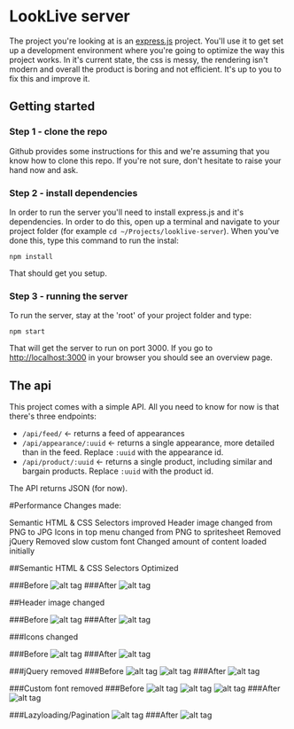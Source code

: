 # LookLive server

The project you're looking at is an [express.js](http://expressjs.com) project. You'll use it to get set up a development environment where you're
going to optimize the way this project works. In it's current state, the css is messy, the rendering isn't modern and
overall the product is boring and not efficient. It's up to you to fix this and improve it.

## Getting started

### Step 1 - clone the repo
Github provides some instructions for this and we're assuming that you know how to clone this repo. If you're not sure,
don't hesitate to raise your hand now and ask.

### Step 2 - install dependencies
In order to run the server you'll need to install express.js and it's dependencies. In order to do this, open up a 
terminal and navigate to your project folder (for example `cd ~/Projects/looklive-server`). When you've done this, type
this command to run the instal:

```
npm install
```

That should get you setup.

### Step 3 - running the server
To run the server, stay at the 'root' of your project folder and type:

```
npm start
```

That will get the server to run on port 3000. If you go to [http://localhost:3000](http://localhost:3000) in your browser
you should see an overview page.

## The api

This project comes with a simple API. All you need to know for now is that there's three endpoints:

* `/api/feed/` <- returns a feed of appearances
* `/api/appearance/:uuid` <- returns a single appearance, more detailed than in the feed. Replace `:uuid` with the 
appearance id.
* `/api/product/:uuid` <- returns a single product, including similar and bargain products. Replace `:uuid` with the 
product id.

The API returns JSON (for now).

#Performance
Changes made:

Semantic HTML & CSS Selectors improved
Header image changed from PNG to JPG
Icons in top menu changed from PNG to spritesheet
Removed jQuery
Removed slow custom font
Changed amount of content loaded initially



##Semantic HTML & CSS Selectors Optimized

###Before
![alt tag](/screenshots/html_before.png)
###After
![alt tag](/screenshots/html_after.png)

##Header image changed

###Before
![alt tag](/screenshots/header_before.png)
###After
![alt tag](/screenshots/header_after.png)

###Icons changed

###Before
![alt tag](/screenshots/images_before.png)
###After
![alt tag](/screenshots/images_after.png)

###jQuery removed
###Before
![alt tag](/screenshots/jquery_before.png)
![alt tag](/screenshots/jquery_before_1.png)
###After
![alt tag](/screenshots/jquery_after.png)

###Custom font removed
###Before
![alt tag](/screenshots/font_before_1.png)
![alt tag](/screenshots/font_before_2.png)
![alt tag](/screenshots/font_before_3.png)
###After
![alt tag](/screenshots/font_after_1.png)

###Lazyloading/Pagination
![alt tag](/screenshots/content_before.png)
###After
![alt tag](/screenshots/content_after.png)
